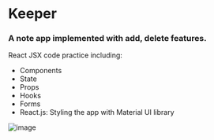 # Keeper
### A note app implemented with add, delete features.

React JSX code practice including:
- Components
- State
- Props
- Hooks
- Forms
- React.js: Styling the app with Material UI library 

![image](https://user-images.githubusercontent.com/48576566/188058336-631732d0-262b-49a0-8bff-c587c8ea11ea.png)
